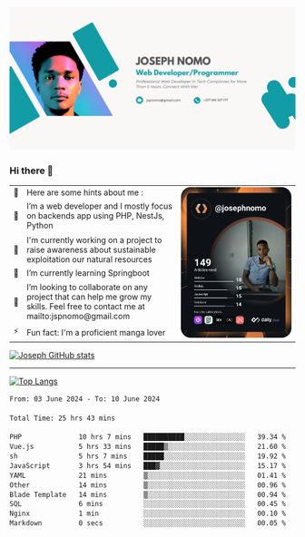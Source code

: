![Banner of my profile!](/Joseph_NOMO_NEW.png "Banner")

### Hi there 👋

<!--- | --  | 👋  | Here are some hints about me :                                                                                                 | <td rowspan=6><img src="/devcard.svg" width="400" alt="Joseph NOMO's Dev Card"/></td> |
| --- | --- | ------------------------------------------------------------------------------------------------------------------------------ | ------------------------------------------------------------------------------------- |
| --  | 🔭  | I’m a web developer and I mostly focus on backends app using PHP, NestJs, Python                                               |
| --  | 🦁  | I'm currently working on a project to raise awareness about sustainable exploitation our natural resources                     |
| --  | 🌱  | I’m currently learning Springboot                                                                                              |
| --  | 👯  | I’m looking to collaborate on any project that can help me grow my skills. Feel free to contact me at mailto:jspnomo@gmail.com |
| --  | ⚡  | Fun fact: I'm a proficient manga lover                                                                                         |
--->

<table>
    <tr>
        <td width="1%">👋</td>
        <td width="55%">Here are some hints about me :</td>
        <td rowspan=6 width="44%"><img src="/devcard.svg" width="400" alt="Joseph NOMO's Dev Card"/></td>
    </tr>
    <tr>
        <td>🔭</td>
        <td>I’m a web developer and I mostly focus on backends app using PHP, NestJs, Python</td>
    </tr>
    <tr>
        <td>🦁</td>
        <td>I'm currently working on a project to raise awareness about sustainable exploitation our natural resources</td>
    </tr>
    <tr>
        <td>🌱</td>
        <td>I’m currently learning Springboot</td>
    </tr>
    <tr>
        <td>👯</td>
        <td>I’m looking to collaborate on any project that can help me grow my skills. Feel free to contact me at mailto:jspnomo@gmail.com</td>
    </tr>
    <tr>
        <td>⚡</td>
        <td>Fun fact: I'm a proficient manga lover</td>
    </tr>

</table>

[![Joseph GitHub stats](https://github-readme-stats-seven-sigma-53.vercel.app/api?username=Jspascal)](https://github.com/Jspascal/github-readme-stats)

---

[![Top Langs](https://github-readme-stats-seven-sigma-53.vercel.app/api/top-langs/?username=Jspascal&layout=compact)](https://github.com/Jspascal/github-readme-stats)

<!--START_SECTION:waka-->

```txt
From: 03 June 2024 - To: 10 June 2024

Total Time: 25 hrs 43 mins

PHP              10 hrs 7 mins   ██████████░░░░░░░░░░░░░░░   39.34 %
Vue.js           5 hrs 33 mins   █████▒░░░░░░░░░░░░░░░░░░░   21.60 %
sh               5 hrs 7 mins    █████░░░░░░░░░░░░░░░░░░░░   19.92 %
JavaScript       3 hrs 54 mins   ███▓░░░░░░░░░░░░░░░░░░░░░   15.17 %
YAML             21 mins         ▒░░░░░░░░░░░░░░░░░░░░░░░░   01.41 %
Other            14 mins         ▒░░░░░░░░░░░░░░░░░░░░░░░░   00.96 %
Blade Template   14 mins         ▒░░░░░░░░░░░░░░░░░░░░░░░░   00.94 %
SQL              6 mins          ░░░░░░░░░░░░░░░░░░░░░░░░░   00.45 %
Nginx            1 min           ░░░░░░░░░░░░░░░░░░░░░░░░░   00.10 %
Markdown         0 secs          ░░░░░░░░░░░░░░░░░░░░░░░░░   00.05 %
```

<!--END_SECTION:waka-->
